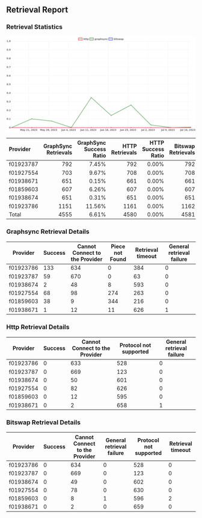 ## Retrieval Report
### Retrieval Statistics
<img src="https://raw.githubusercontent.com/data-preservation-programs/filplus-checker-assets/main/filecoin-project/filecoin-plus-large-datasets/issues/1929/1689858774855.png"/>

| Provider  | GraphSync Retrievals | GraphSync Success Ratio | HTTP Retrievals | HTTP Success Ratio | Bitswap Retrievals | Bitswap Success Ratio |
| :-------- | -------------------: | ----------------------: | --------------: | -----------------: | -----------------: | --------------------: |
| f01923787 |                  792 |                   7.45% |             792 |              0.00% |                792 |                 0.00% |
| f01927554 |                  703 |                   9.67% |             708 |              0.00% |                708 |                 0.00% |
| f01938671 |                  651 |                   0.15% |             661 |              0.00% |                661 |                 0.00% |
| f01859603 |                  607 |                   6.26% |             607 |              0.00% |                607 |                 0.00% |
| f01938674 |                  651 |                   0.31% |             651 |              0.00% |                651 |                 0.00% |
| f01923786 |                 1151 |                  11.56% |            1161 |              0.00% |               1162 |                 0.00% |
| Total     |                 4555 |                   6.61% |            4580 |              0.00% |               4581 |                 0.00% |

### Graphsync Retrieval Details
| Provider  | Success | Cannot Connect to the Provider | Piece not Found | Retrieval timeout | General retrieval failure |
| --------- | ------- | ------------------------------ | --------------- | ----------------- | ------------------------- |
| f01923786 | 133     | 634                            | 0               | 384               | 0                         |
| f01923787 | 59      | 670                            | 0               | 63                | 0                         |
| f01938674 | 2       | 48                             | 8               | 593               | 0                         |
| f01927554 | 68      | 98                             | 274             | 263               | 0                         |
| f01859603 | 38      | 9                              | 344             | 216               | 0                         |
| f01938671 | 1       | 12                             | 11              | 626               | 1                         |

### Http Retrieval Details
| Provider  | Success | Cannot Connect to the Provider | Protocol not supported | General retrieval failure |
| --------- | ------- | ------------------------------ | ---------------------- | ------------------------- |
| f01923786 | 0       | 633                            | 528                    | 0                         |
| f01923787 | 0       | 669                            | 123                    | 0                         |
| f01938674 | 0       | 50                             | 601                    | 0                         |
| f01927554 | 0       | 82                             | 626                    | 0                         |
| f01859603 | 0       | 12                             | 595                    | 0                         |
| f01938671 | 0       | 2                              | 658                    | 1                         |

### Bitswap Retrieval Details
| Provider  | Success | Cannot Connect to the Provider | General retrieval failure | Protocol not supported | Retrieval timeout |
| --------- | ------- | ------------------------------ | ------------------------- | ---------------------- | ----------------- |
| f01923786 | 0       | 634                            | 0                         | 528                    | 0                 |
| f01923787 | 0       | 669                            | 0                         | 123                    | 0                 |
| f01938674 | 0       | 49                             | 0                         | 602                    | 0                 |
| f01927554 | 0       | 78                             | 0                         | 630                    | 0                 |
| f01859603 | 0       | 8                              | 1                         | 596                    | 2                 |
| f01938671 | 0       | 2                              | 0                         | 659                    | 0                 |
